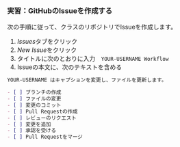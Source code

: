 ### 実習：GitHubのIssueを作成する

次の手順に従って、クラスのリポジトリでIssueを作成します。

1. *Issues*タブをクリック
2. *New Issue*をクリック
3. タイトルに次のとおりに入力　`YOUR-USERNAME Workflow`
4. Issueの本文に、次のテキストを含める

```md
YOUR-USERNAME はキャプションを変更し、ファイルを更新します。

- [ ] ブランチの作成
- [ ] ファイルの変更
- [ ] 変更のコミット
- [ ] Pull Requestの作成
- [ ] レビューのリクエスト
- [ ] 変更を追加
- [ ] 承認を受ける
- [ ] Pull Requestをマージ
```